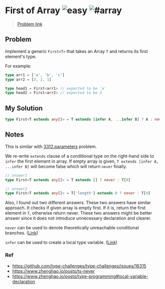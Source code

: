 <h1>First of Array <img src="https://img.shields.io/badge/-easy-7aad0c" alt="easy"/> <img src="https://img.shields.io/badge/-%23array-999" alt="#array"/></h1>

> [Problem link](https://github.com/type-challenges/type-challenges/blob/main/questions/00014-easy-first)

<h2> Problem </h2>

Implement a generic `First<T>` that takes an Array `T` and returns its first element's type.

For example:

```ts
type arr1 = ['a', 'b', 'c']
type arr2 = [3, 2, 1]

type head1 = First<arr1> // expected to be 'a'
type head2 = First<arr2> // expected to be 3
```

<h2> My Solution </h2>

```ts
type First<T extends any[]> = T extends [infer A, ...infer B] ? A : never 
```

<h2> Notes </h2>

This is similar with [3312.parameters](3312-parameters.md) problem.

We re-write `extends` clause of a conditional type on the right-hand side to `infer` the first element in array. 
If empty array is given, `T extends [infer A, ...infer B]` will become false which will return `never` finally. 

```ts
// answer1
type First<T extends any[]> = T extends [] ? never : T[0]

// answer2
type First<T extends any[]> = T['length'] extends 0 ? never : T[0]
```

Also, I found out two different answers. 
These two answers have similar approach. It checks if given array is empty first. If it is, return the first element in `T`, otherwise return never. 
These two answers might be better answer since it does not introduce unnecessary declaration and clearer.   

`never` can be used to denote theoretically unreachable conditional branches. ([Link](https://www.zhenghao.io/posts/ts-never#denote-theoretically-unreachable-conditional-branches))

`infer` can be used to create a local type variable. ([Link](https://www.zhenghao.io/posts/ts-never#denote-theoretically-unreachable-conditional-branches))

<h3> Ref </h3>

- https://github.com/type-challenges/type-challenges/issues/16315
- https://www.zhenghao.io/posts/ts-never
- https://www.zhenghao.io/posts/type-programming#local-variable-declaration
